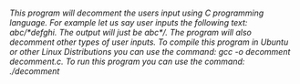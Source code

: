 ###### This program will decomment the users input using C programming language. For example let us say user inputs the following text: abc/\*defghi. The output will just be abc\*/. The program will also decomment other types of user inputs. To compile this program in Ubuntu or other Linux Distributions you can use the command: gcc -o decomment decomment.c. To run this program you can use the command: ./decomment 